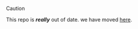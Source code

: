 > [!CAUTION]
> This repo is ***really*** out of date. we have moved [here](https://github.com/PeteZah-Games/PeteZahGames).
